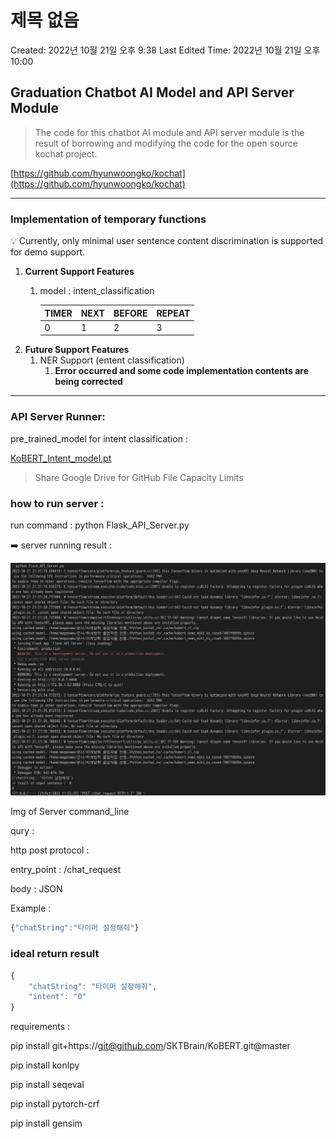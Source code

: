# 제목 없음

Created: 2022년 10월 21일 오후 9:38
Last Edited Time: 2022년 10월 21일 오후 10:00

## Graduation Chatbot AI Model and API Server Module

> The code for this chatbot AI module and API server module is the result of borrowing and modifying the code for the open source kochat project.
> 

[https://github.com/hyunwoongko/kochat](https://github.com/hyunwoongko/kochat)

---

### **Implementation of temporary functions**

<aside>
💡 Currently, only minimal user sentence content discrimination is supported for demo support.

1. **Current Support Features**
    1. model : intent_classification
        
        
        | TIMER | NEXT | BEFORE | REPEAT |
        | --- | --- | --- | --- |
        | 0 | 1 | 2 | 3 |
2. **Future Support Features**
    1. NER Support (entent classification)
        1. **Error occurred and some code implementation contents are being corrected**
</aside>

---

### API Server Runner:

pre_trained_model for intent classification :

[KoBERT_Intent_model.pt](https://drive.google.com/file/d/10LuaJNhYzg50p2n_GwTvPLmq8wQTxSIV/view?usp=sharing)

> Share Google Drive for GitHub File Capacity Limits
> 

### how to run server :

run command : python Flask_API_Server.py

<aside>
➡️ server running result :

![Untitled](Read_me_img/Untitled.png)

Img of Server command_line 

qury : 

http post protocol : 

entry_point : /chat_request

body : JSON 

Example :

```jsx
{"chatString":"타이머 설정해줘"}
```

### **ideal return result**

```jsx
{
    "chatString": "타이머 설정해줘",
    "intent": "0"
}
```

</aside>

requirements :

pip install git+https://git@github.com/SKTBrain/KoBERT.git@master

pip install konlpy

pip install seqeval

pip install pytorch-crf

pip install gensim